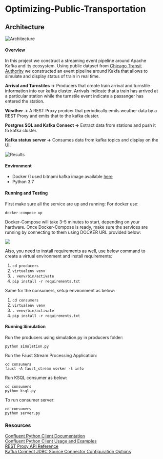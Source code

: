 # Optimizing-Public-Transportation

## Architecture 
![Architecture](https://github.com/san089/Optimizing-Public-Transportation/blob/master/docs/architecture.png)

#### Overview
In this project we construct a streaming event pipeline around Apache Kafka and its ecosystem. Using public dataset from [Chicago Transit Authority](https://www.transitchicago.com/data/) we constructed an event pipeline around Kakfa that allows to simulate and display status of train in real time.

**Arrival and Turnstiles ->** Producers that create train arrival and turnstile information into our kafka cluster. Arrivals indicate that a train has arrived at a particular station while the turnstile event indicate a passanger has entered the station. 

**Weather ->** A REST Proxy prodcer that periodically emits weather data by a REST Proxy and emits that to the kafka cluster.

**Postgres SQL and Kafka Connect ->** Extract data from stations and push it to kafka cluster. 

**Kafka status server ->** Consumes data from kafka topics and display on the UI.

![Results](https://github.com/san089/Optimizing-Public-Transportation/blob/master/docs/results.png)

#### Environment 
-   Docker (I used bitnami kafka image available [here](https://hub.docker.com/r/bitnami/kafka)
-   Python 3.7

#### Running and Testing
First make sure all the service are up and running: 
For docker use:

    docker-compose up
Docker-Compose will take 3-5 minutes to start, depending on your hardware.
Once Docker-Compose is ready, make sure the services are running by connecting to them using DOCKER URL provided below:

![](https://github.com/san089/Optimizing-Public-Transportation/blob/master/docs/services.png)

Also, you need to install requirements as well, use below command to create a virtual environment and install requirements:
1.  `cd producers`
2.  `virtualenv venv`
3.  `. venv/bin/activate`
4.  `pip install -r requirements.txt`

Same for the consumers, setup environment as below:
1.  `cd consumers`
2.  `virtualenv venv`
3.  `. venv/bin/activate`
4.  `pip install -r requirements.txt`

#### Running Simulation
Run the producers using simulation.py in producers folder:

    python simulation.py

Run the Faust Stream Processing Application:

    cd consumers
    faust -A faust_stream worker -l info

Run KSQL consumer as below:

    cd consumers
    python ksql.py

To run consumer server: 

    cd consumers
    python server.py



### Resources
[Confluent Python Client Documentation](https://docs.confluent.io/current/clients/confluent-kafka-python/#) <br/>
[Confluent Python Client Usage and Examples](https://github.com/confluentinc/confluent-kafka-python#usage) <br/>
[REST Proxy API Reference](https://docs.confluent.io/current/kafka-rest) <br/>
[Kafka Connect JDBC Source Connector Configuration Options](https://docs.confluent.io/current/connect/kafka-connect-jdbc/source-connector/source_config_options.html) <br/>
